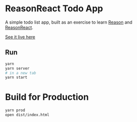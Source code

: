 # ReasonReact Todo App

A simple todo list app, built as an exercise to learn [Reason](https://reasonml.github.io/en/) and [ReasonReact](https://reasonml.github.io/reason-react/).

[See it live here](https://reason-todo.now.sh/)

## Run

```sh
yarn
yarn server
# in a new tab
yarn start
```

# Build for Production

```sh
yarn prod
open dist/index.html
```
